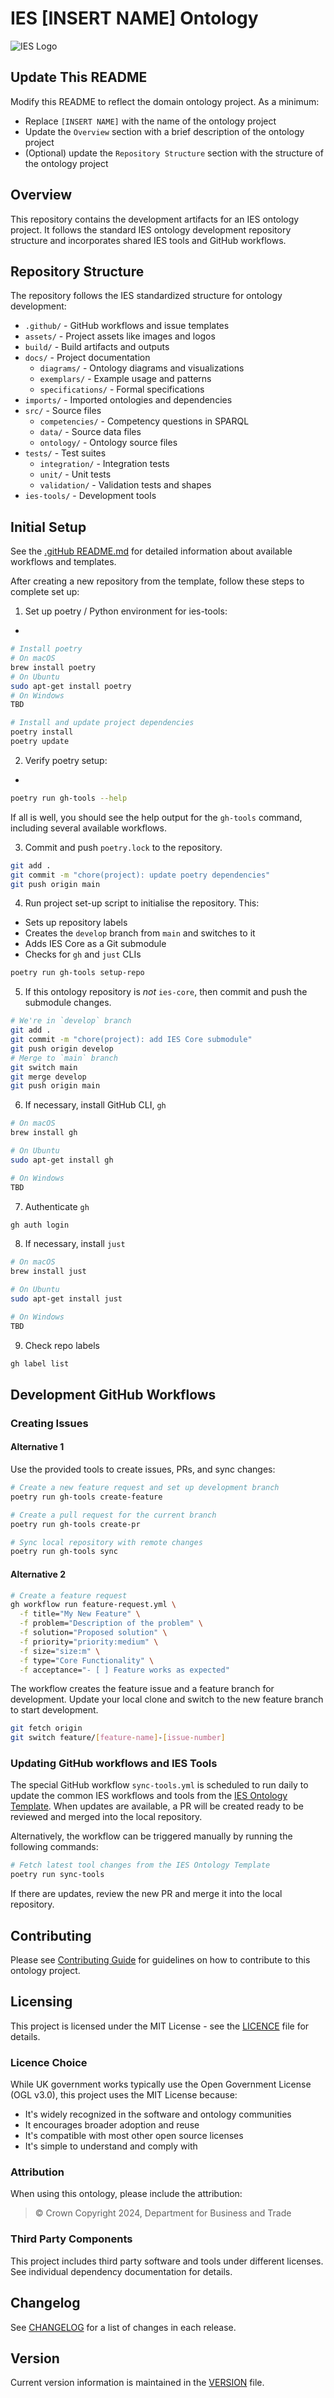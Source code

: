 # IES [INSERT NAME] Ontology

![IES Logo](assets/images/ies-logo.png)

## Update This README
Modify this README to reflect the domain ontology project. As a minimum:

  - Replace `[INSERT NAME]` with the name of the ontology project
  - Update the `Overview` section with a brief description of the ontology project
  - (Optional) update the `Repository Structure` section with the structure of the ontology project

## Overview
This repository contains the development artifacts for an IES ontology project. It follows the standard IES ontology development repository structure and incorporates shared IES tools and GitHub workflows.

## Repository Structure
The repository follows the IES standardized structure for ontology development:

* `.github/` - GitHub workflows and issue templates
* `assets/` - Project assets like images and logos
* `build/` - Build artifacts and outputs
* `docs/` - Project documentation
  * `diagrams/` - Ontology diagrams and visualizations
  * `exemplars/` - Example usage and patterns
  * `specifications/` - Formal specifications
* `imports/` - Imported ontologies and dependencies
* `src/` - Source files
  * `competencies/` - Competency questions in SPARQL
  * `data/` - Source data files
  * `ontology/` - Ontology source files
* `tests/` - Test suites
  * `integration/` - Integration tests
  * `unit/` - Unit tests
  * `validation/` - Validation tests and shapes
* `ies-tools/` - Development tools

## Initial Setup
See the [.gitHub README.md](.github/README.md) for detailed information about available workflows and templates.

After creating a new repository from the template, follow these steps to complete set up:

1. Set up poetry / Python environment for ies-tools:
+
```bash
# Install poetry
# On macOS
brew install poetry
# On Ubuntu
sudo apt-get install poetry
# On Windows
TBD

# Install and update project dependencies
poetry install
poetry update
```
2. Verify poetry setup:
+
```bash
poetry run gh-tools --help
```
If all is well, you should see the help output for the `gh-tools` command, including several available workflows.

3. Commit and push `poetry.lock` to the repository.
```bash
git add .
git commit -m "chore(project): update poetry dependencies"
git push origin main
```

4. Run project set-up script to initialise the repository. This:
  - Sets up repository labels
  - Creates the `develop` branch from `main` and switches to it
  - Adds IES Core as a Git submodule
  - Checks for `gh` and `just` CLIs

```bash
poetry run gh-tools setup-repo
```

5. If this ontology repository is _not_ `ies-core`, then commit and push the submodule changes.
```bash
# We're in `develop` branch
git add .
git commit -m "chore(project): add IES Core submodule"
git push origin develop
# Merge to `main` branch
git switch main
git merge develop
git push origin main
```

6. If necessary, install GitHub CLI, `gh`
```bash
# On macOS
brew install gh

# On Ubuntu
sudo apt-get install gh

# On Windows
TBD
```

7. Authenticate `gh`
```bash
gh auth login
```

8. If necessary, install `just`
```bash
# On macOS
brew install just

# On Ubuntu
sudo apt-get install just

# On Windows
TBD
```

9. Check repo labels
```bash
gh label list
```

## Development GitHub Workflows

### Creating Issues

#### Alternative 1
Use the provided tools to create issues, PRs, and sync changes:

```bash
# Create a new feature request and set up development branch
poetry run gh-tools create-feature

# Create a pull request for the current branch
poetry run gh-tools create-pr

# Sync local repository with remote changes
poetry run gh-tools sync
```

#### Alternative 2
```bash
# Create a feature request
gh workflow run feature-request.yml \
  -f title="My New Feature" \
  -f problem="Description of the problem" \
  -f solution="Proposed solution" \
  -f priority="priority:medium" \
  -f size="size:m" \
  -f type="Core Functionality" \
  -f acceptance="- [ ] Feature works as expected"
```
The workflow creates the feature issue and a feature branch for development. Update your local clone and switch to the new feature branch to start development.
```bash
git fetch origin
git switch feature/[feature-name]-[issue-number]
```

### Updating GitHub workflows and IES Tools
The special GitHub workflow `sync-tools.yml` is scheduled to run daily to update the common IES workflows and tools from the [IES Ontology Template](https://github.com/Acme-Ontologies/ies-ontology-template).
When updates are available, a PR will be created ready to be reviewed and merged into the local repository.

Alternatively, the workflow can be triggered manually by running the following commands:

```bash
# Fetch latest tool changes from the IES Ontology Template
poetry run sync-tools
```

If there are updates, review the new PR and merge it into the local repository.

## Contributing
Please see [Contributing Guide](docs/CONTRIBUTING) for guidelines on how to contribute to this ontology project.

## Licensing

This project is licensed under the MIT License - see the [LICENCE](LICENCE) file for details.

### Licence Choice
While UK government works typically use the Open Government License (OGL v3.0), this project uses the MIT License because:
- It's widely recognized in the software and ontology communities
- It encourages broader adoption and reuse
- It's compatible with most other open source licenses
- It's simple to understand and comply with

### Attribution
When using this ontology, please include the attribution:
> © Crown Copyright 2024, Department for Business and Trade

### Third Party Components
This project includes third party software and tools under different licenses. See individual dependency documentation for details.

## Changelog
See [CHANGELOG](CHANGELOG) for a list of changes in each release.

## Version
Current version information is maintained in the [VERSION](VERSION) file.